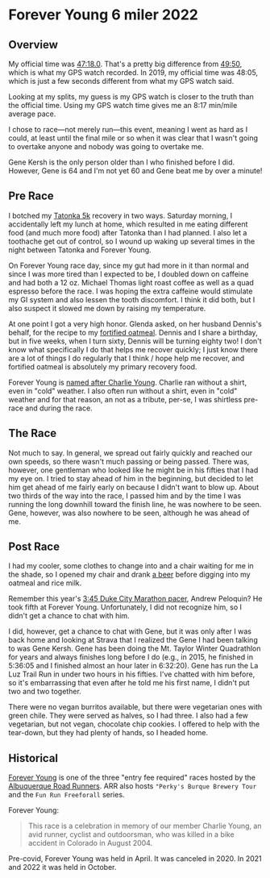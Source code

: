 # Forever Young 6 miler 2022

## Overview

My official time was
[47:18.0](https://www.webscorer.com/racedetails?raceid=295372&did=352657). That's
a pretty big difference from
[49:50](https://www.strava.com/activities/8008642254), which is what
my GPS watch recorded.  In 2019, my official time was 48:05, which is just a few
seconds different from what my GPS watch said.

Looking at my splits, my guess is my GPS watch is closer to the truth
than the official time. Using my GPS watch time gives me an 8:17
min/mile average pace.

I chose to race&mdash;not merely run&mdash;this event, meaning I went
as hard as I could, at least until the final mile or so when it was
clear that I wasn't going to overtake anyone and nobody was going to
overtake me.

Gene Kersh is the only person older than I who finished before I did. However,
Gene is 64 and I'm not yet 60 and Gene beat me by over a minute!

## Pre Race

I botched my [Tatonka 5k](tatonka_5k_2022.html) recovery in two ways.
Saturday morning, I accidentally left my lunch at home, which resulted
in me eating different food (and much more food) after Tatonka than I
had planned.  I also let a toothache get out of control, so I wound up
waking up several times in the night between Tatonka and Forever
Young.

On Forever Young race day, since my gut had more in it than normal and
since I was more tired than I expected to be, I doubled down on
caffeine and had both a 12 oz. Michael Thomas light roast coffee as
well as a quad espresso before the race.  I was hoping the extra
caffeine would stimulate my GI system and also lessen the tooth
discomfort.  I think it did both, but I also suspect it slowed me down
by raising my temperature.

At one point I got a very high honor.  Glenda asked, on her husband
Dennis's behalf, for the recipe to my [fortified
oatmeal](https://github.com/ctm/diet/blob/master/recipes/fortified_oatmeal.txt).
Dennis and I share a birthday, but in five weeks, when I turn sixty,
Dennis will be turning eighty two!  I don't know what specifically I
do that helps me recover quickly; I just know there are a lot of
things I do regularly that I think / hope help me recover, and
fortified oatmeal is absolutely my primary recovery food.

Forever Young is [named after Charlie Young](#historical).  Charlie
ran without a shirt, even in "cold" weather.  I also often run without
a shirt, even in "cold" weather and for that reason, an not as a
tribute, per-se, I was shirtless pre-race and during the race.

## The Race

Not much to say.  In general, we spread out fairly quickly and reached our
own speeds, so there wasn't much passing or being passed.  There was, however,
one gentleman who looked like he might be in his fifties that I had my eye on.
I tried to stay ahead of him in the beginning, but decided to let him get ahead
of me fairly early on because I didn't want to blow up.  About two thirds of
the way into the race, I passed him and by the time I was running the long
downhill toward the finish line, he was nowhere to be seen.  Gene, however,
was also nowhere to be seen, although he was ahead of me.

## Post Race

I had my cooler, some clothes to change into and a chair waiting for
me in the shade, so I opened my chair and drank [a
beer](https://www.beeradvocate.com/beer/profile/423/43670/) before
digging into my oatmeal and rice milk.

Remember this year's [3:45 Duke City Marathon
pacer](https://ctm.github.io/docs/yld/running/past/duke_city_marathon_2022.html#pre-race),
Andrew Peloquin? He took fifth at Forever Young.  Unfortunately, I did
not recognize him, so I didn't get a chance to chat with him.

I did, however, get a chance to chat with Gene, but it was only after
I was back home and looking at Strava that I realized the Gene I had
been talking to was Gene Kersh.  Gene has been doing the Mt. Taylor
Winter Quadrathlon for years and always finishes long before I do
(e.g., in 2015, he finished in 5:36:05 and I finished almost an hour
later in 6:32:20). Gene has run the La Luz Trail Run in under two
hours in his fifties. I've chatted with him before, so it's
embarrassing that even after he told me his first name, I didn't put
two and two together.

There were no vegan burritos available, but there were vegetarian ones with
green chile.  They were served as halves, so I had three.  I also had a few
vegetarian, but not vegan, chocolate chip cookies. I offered to help with
the tear-down, but they had plenty of hands, so I headed home.

## Historical

[Forever Young](https://www.abqroadrunners.com/forever-young-run.html)
is one of the three "entry fee required" races hosted by the
[Albuquerque Road Runners](https://www.abqroadrunners.com/). ARR also
hosts `"Perky's Burque Brewery Tour` and the `Fun Run Freeforall` series.

Forever Young:

> ​​This race is a celebration in memory of our member Charlie Young, an
> avid runner, cyclist and outdoorsman, who was killed in a bike
> accident in Colorado in August 2004.

Pre-covid, Forever Young was held in April. It was canceled in 2020. 
In 2021 and 2022 it was held in October.



